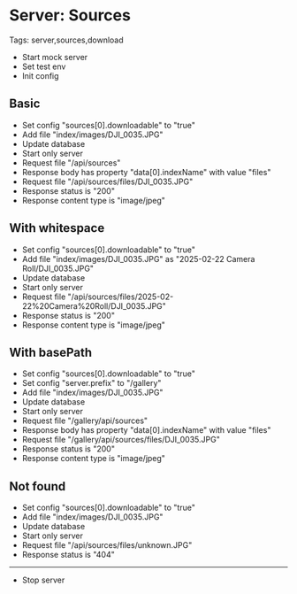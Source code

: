 # Server: Sources

Tags: server,sources,download

* Start mock server
* Set test env
* Init config

## Basic

* Set config "sources[0].downloadable" to "true"
* Add file "index/images/DJI_0035.JPG"
* Update database
* Start only server
* Request file "/api/sources"
* Response body has property "data[0].indexName" with value "files"
* Request file "/api/sources/files/DJI_0035.JPG"
* Response status is "200"
* Response content type is "image/jpeg"

## With whitespace

* Set config "sources[0].downloadable" to "true"
* Add file "index/images/DJI_0035.JPG" as "2025-02-22 Camera Roll/DJI_0035.JPG"
* Update database
* Start only server
* Request file "/api/sources/files/2025-02-22%20Camera%20Roll/DJI_0035.JPG"
* Response status is "200"
* Response content type is "image/jpeg"

## With basePath

* Set config "sources[0].downloadable" to "true"
* Set config "server.prefix" to "/gallery"
* Add file "index/images/DJI_0035.JPG"
* Update database
* Start only server
* Request file "/gallery/api/sources"
* Response body has property "data[0].indexName" with value "files"
* Request file "/gallery/api/sources/files/DJI_0035.JPG"
* Response status is "200"
* Response content type is "image/jpeg"

## Not found

* Set config "sources[0].downloadable" to "true"
* Add file "index/images/DJI_0035.JPG"
* Update database
* Start only server
* Request file "/api/sources/files/unknown.JPG"
* Response status is "404"

___
* Stop server